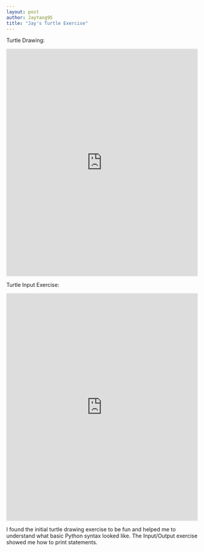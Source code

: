 ```yaml
---
layout: post
author: JayYang95
title: "Jay's Turtle Exercise"
---
```


Turtle Drawing:
<iframe src="https://trinket.io/embed/python/8764885c49" width="100%" height="600" frameborder="0" marginwidth="0" marginheight="0" allowfullscreen></iframe>

Turtle Input Exercise:
<iframe src="https://trinket.io/embed/python/615c0b894e" width="100%" height="600" frameborder="0" marginwidth="0" marginheight="0" allowfullscreen></iframe>

I found the initial turtle drawing exercise to be fun and helped me to understand what basic Python syntax looked like.
The Input/Output exercise showed me how to print statements.
